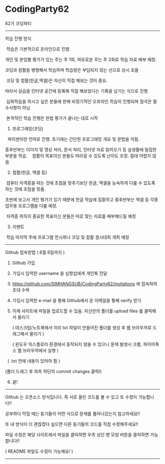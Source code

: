 # CodingParty62


62기 코딩파티

*********************************************************************************************************

학습 진행 방식

 학습은 기본적으로 온라인으로 진행. 
 
 개인 및 분임별 평가가 있는 주는 주 1회, 여유로운 주는 주 2회로 학습 자료 배부 예정. 
 
 코딩과 컴활을 병행해서 학습하며 학습량은 부담되지 않는 선으로 상시 조율

 코딩 및 컴활(한글,엑셀)은 자신이 직접 해보는 것이 중요. 
 
 따라서 실습을 인터넷 공간에 등록해 직접 해보았다는 기록을 남기는 식으로 진행

 심화학습을 하시고 싶은 분들에 한해 비정기적인 오프라인 학습이 진행되며 참석은 필수사항이 아님

 본격적인 학습 진행은 헌법 평가가 끝나는 대로 시작

1. 프로그래밍(코딩)

  파이썬이란 언어로 진행. 초기에는 간단한 프로그래밍 개요 및 문법을 익힘. 
  
  중후반부는 이미지 및 영상 처리, 문서 처리, 인터넷 자료 읽어오기 등 실생활에 밀접한 부분을 학습.
 
 컴활이 목표이신 분들도 따라갈 수 있도록 난이도 조정. 절대 어렵지 않음


2. 컴활(한글, 엑셀 등)

 컴퓨터 자격증을 따는 것에 초점을 맞추기보단 한글, 엑셀을 능숙하게 다룰 수 있도록 하는 것에 초점을 맞춤. 
 
 초반에 보고서 개인 평가가 있기 때문에 한글 학습에 집중하고 중후반부는 엑셀 등 각종 업무용 프로그램을 다룰 예정.

 자격증 취득이 중요한 목표이신 분들은 따로 맞는 자료를 배부해드릴 예정

3. 이벤트

 학습 마지막 주에 프로그램 전시회나 코딩 및 컴활 경시대회 개최 예정
 
 *********************************************************************************************************
 
 Github 접속방법 ( 6월 6일까지 )
 
 1. Github 가입
 
 2. 가입시 입력한 username 을 심항섭에게 개인톡 전달

3. https://github.com/SIMHANGSUB/CodingParty62/invitations 에 접속하여 초대 수락

4. 가입시 입력한 e-mail 을 통해 Github에서 온 이메일을 통해 verify 받기

5. 이제 사이트에 파일을 업로드할 수 있음. 자신만의 폴더를 upload files 를 클릭해서 올리기 

   ( 데스크탑/노트북에서 미리 txt 파일이 만들어진 폴더를 생성 후 웹 브라우저로 드래그해서 올리기 )

   ( 윈도우 익스플로러 환경에서 동작되지 않을 수 있으니 문제 발생시 크롬, 파이어폭스 웹 브라우저에서 실행 )

   ( .txt 안에 내용이 있어야 함 ) 
 
   (폴더 드래그 후 좌측 하단의 commit changes 클릭!)

6. 끝!


 *********************************************************************************************************

Github 는 오픈소스 방식입니다. 즉 서로 올린 코드를 볼 수 있고 또 수정이 가능합니다!! 

공부하다 막힐 때는 동기들이 어떤 식으로 문제를 풀어나갔는지 참고하세요!!

또 내 방식이 더 괜찮겠다 싶으면 다른 동기들의 코드를 직접 수정해주세요!!

파일 수정은 해당 사이트에서 파일을 클릭하면 우측 상단 펜 모양 버튼을 클릭하면 가능합니다!!

(  README 파일도 수정이 가능해요! )


 *********************************************************************************************************
 
 



